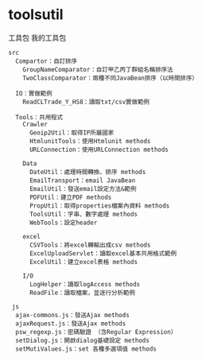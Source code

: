 # toolsutil
工具包
我的工具包

    src
      Compartor：自訂排序
        GroupNameComparator：自訂甲乙丙丁群組名稱排序法
        TwoClassComparator：兩種不同JavaBean排序（以時間排序）

      IO：實做範例
        ReadCLTrade_Y_HS8：讀取txt/csv實做範例

      Tools：共用程式
        Crawler
          Geoip2Util：取得IP所屬國家
          HtmlunitTools：使用Htmlunit methods
          URLConnection：使用URLConnection methods

        Data
          DateUtil：處理時間轉換、排序 methods
          EmailTransport：email JavaBean
          EmailUtil：發送email設定方法&範例
          PDFUtil：建立PDF methods
          PropUtil：取得properties檔案內資料 methods
          ToolsUtil：字串、數字處理 methods
          WebTools：設定header

        excel
          CSVTools：將excel轉輸出成csv methods
          ExcelUploadServlet：讀取excel基本共用格式範例
          ExcelUtil：建立excel表格 methods

        I/O
          LogHelper：讀取logAccess methods
          ReadFile：讀取檔案，並逐行分析範例

     js
      ajax-commons.js：發送Ajax methods
      ajaxRequest.js：發送Ajax methods
      psw_regexp.js：密碼驗證 （含Regular Expression）
      setDialog.js：開啟dialog基礎設定 methods
      setMutiValues.js：set 各種多選項值 methods
  
  
 
